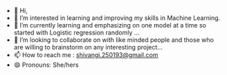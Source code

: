 - 👋 Hi, 
- 👀 I’m interested in learning and improving my skills in Machine Learning.
- 🌱 I’m currently learning and emphasizing on one model at a time so started with Logistic regression randomly ...
- 💞️ I’m looking to collaborate on with like minded people and those who are willing to brainstorm on any interesting project...
- 📫 How to reach me : shivangi.250193@gmail.com
- 😄 Pronouns: She/hers
<!---
ShivangiPar/ShivangiPar is a ✨ special ✨ repository because its `README.md` (this file) appears on your GitHub profile.
You can click the Preview link to take a look at your changes.
--->
